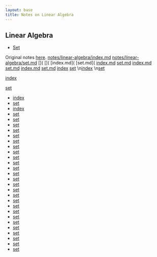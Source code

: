 ```yaml
---
layout: base
title: Notes on Linear Algebra
---
```


## Linear Algebra
- [Set](set.html)

Original notes [here](http://imechanica.org/node/19709).
[notes/linear-algebra/index.md](notes/linear-algebra/notes/linear-algebra/index.md)
[notes/linear-algebra/set.md](notes/linear-algebra/notes/linear-algebra/set.md)
[](
[](
[index.md](
[set.md](
[index.md]()
[set.md]()
[index.md](notes/linear-algebra/index.md)
[set.md](notes/linear-algebra/set.md)
[index.md](notes/linear-algebra/index.html)
[set.md](notes/linear-algebra/set.html)
[index](notes/linear-algebra/index.html)
[set](notes/linear-algebra/set.html)
\n[index](notes/linear-algebra/index.html)
\n[set](notes/linear-algebra/set.html)

[index](notes/linear-algebra/index.html)

[set](notes/linear-algebra/set.html)
- [index](notes/linear-algebra/index.html)
- [set](notes/linear-algebra/set.html)
- [index](notes/linear-algebra/index.html)
- [set](notes/linear-algebra/set.html)
- [set](notes/linear-algebra/set.html)
- [set](/notes/linear-algebra/set.html)
- [set](/notes/linear-algebra/set.html)
- [set](/notes/linear-algebra/set.html)
- [set](/notes/linear-algebra/set.html)
- [set](/notes/linear-algebra/set.html)
- [set](/notes/linear-algebra/set.html)
- [set](/notes/linear-algebra/set.html)
- [set](/notes/linear-algebra/set.html)
- [set](/notes/linear-algebra/set.html)
- [set](/notes/linear-algebra/set.html)
- [set](/notes/linear-algebra/set.html)
- [set](/notes/linear-algebra/set.html)
- [set](/notes/linear-algebra/set.html)
- [set](/notes/linear-algebra/set.html)
- [set](/notes/linear-algebra/set.html)
- [set](/notes/linear-algebra/set.html)
- [set](/notes/linear-algebra/set.html)
- [set](/notes/linear-algebra/set.html)
- [set](/notes/linear-algebra/set.html)
- [set](/notes/linear-algebra/set.html)
- [set](/notes/linear-algebra/set.html)
- [set](/notes/linear-algebra/set.html)
- [set](/notes/linear-algebra/set.html)
- [set](/notes/linear-algebra/set.html)

